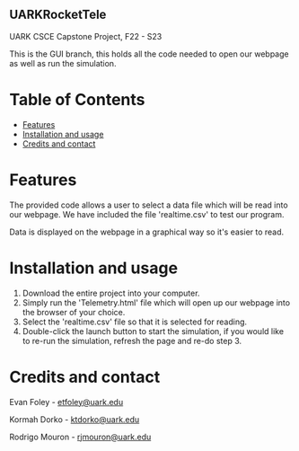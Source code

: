 ## UARKRocketTele
UARK CSCE Capstone Project, F22 - S23

This is the GUI branch, this holds all the code needed to open our webpage as well as run the simulation.

# Table of Contents

- [Features](#features)
- [Installation and usage](#installation_and_usage)
- [Credits and contact](#credits_and_contact)

# Features

The provided code allows a user to select a data file which will be read into our webpage. We have included the file 'realtime.csv' to test our program. 

Data is displayed on the webpage in a graphical way so it's easier to read.

# Installation and usage

1) Download the entire project into your computer.
2) Simply run the 'Telemetry.html' file which will open up our webpage into the browser of your choice.
3) Select the 'realtime.csv' file so that it is selected for reading.
4) Double-click the launch button to start the simulation, if you would like to re-run the simulation, refresh the page and re-do step 3.

# Credits and contact

Evan Foley - etfoley@uark.edu

Kormah Dorko - ktdorko@uark.edu

Rodrigo Mouron - rjmouron@uark.edu